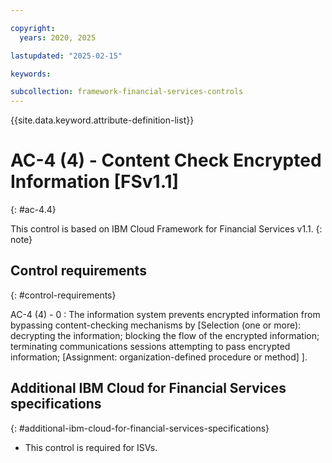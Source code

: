 ```yaml
---

copyright:
  years: 2020, 2025

lastupdated: "2025-02-15"

keywords:

subcollection: framework-financial-services-controls
---
```


{{site.data.keyword.attribute-definition-list}}

               
# AC-4 (4) - Content Check Encrypted Information [FSv1.1]
{: #ac-4.4}

This control is based on IBM Cloud Framework for Financial Services v1.1.
{: note}


## Control requirements
{: #control-requirements}

AC-4 (4) - 0
    : The information system prevents encrypted information from bypassing content-checking mechanisms by [Selection (one or more): decrypting the information; blocking the flow of the encrypted information; terminating communications sessions attempting to pass encrypted information;  [Assignment: organization-defined procedure or method] ].

## Additional IBM Cloud for Financial Services specifications
{: #additional-ibm-cloud-for-financial-services-specifications}

- This control is required for ISVs.





